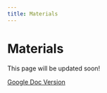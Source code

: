 ```yaml
---
title: Materials
---
```

# Materials

This page will be updated soon!

[Google Doc Version](https://docs.google.com/document/d/1MxdlotrUIxEwOWsFc4440kpkTxP-8wd_t6ExrjqQ-_c/edit?usp=sharing)
